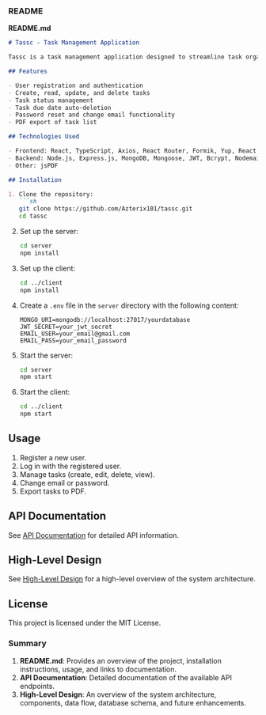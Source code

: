 ### README

**README.md**
```markdown
# Tassc - Task Management Application

Tassc is a task management application designed to streamline task organization for individuals and teams by providing a user-friendly interface and robust backend functionality.

## Features

- User registration and authentication
- Create, read, update, and delete tasks
- Task status management
- Task due date auto-deletion
- Password reset and change email functionality
- PDF export of task list

## Technologies Used

- Frontend: React, TypeScript, Axios, React Router, Formik, Yup, React Toastify
- Backend: Node.js, Express.js, MongoDB, Mongoose, JWT, Bcrypt, Nodemailer
- Other: jsPDF

## Installation

1. Clone the repository:
   ```sh
   git clone https://github.com/Azterix101/tassc.git
   cd tassc
   ```

2. Set up the server:
   ```sh
   cd server
   npm install
   ```

3. Set up the client:
   ```sh
   cd ../client
   npm install
   ```

4. Create a `.env` file in the `server` directory with the following content:
   ```env
   MONGO_URI=mongodb://localhost:27017/yourdatabase
   JWT_SECRET=your_jwt_secret
   EMAIL_USER=your_email@gmail.com
   EMAIL_PASS=your_email_password
   ```

5. Start the server:
   ```sh
   cd server
   npm start
   ```

6. Start the client:
   ```sh
   cd ../client
   npm start
   ```

## Usage

1. Register a new user.
2. Log in with the registered user.
3. Manage tasks (create, edit, delete, view).
4. Change email or password.
5. Export tasks to PDF.

## API Documentation

See [API Documentation](./docs/api-documentation.md) for detailed API information.

## High-Level Design

See [High-Level Design](./docs/high-level-design.md) for a high-level overview of the system architecture.

## License

This project is licensed under the MIT License.


### Summary

1. **README.md**: Provides an overview of the project, installation instructions, usage, and links to documentation.
2. **API Documentation**: Detailed documentation of the available API endpoints.
3. **High-Level Design**: An overview of the system architecture, components, data flow, database schema, and future enhancements.


